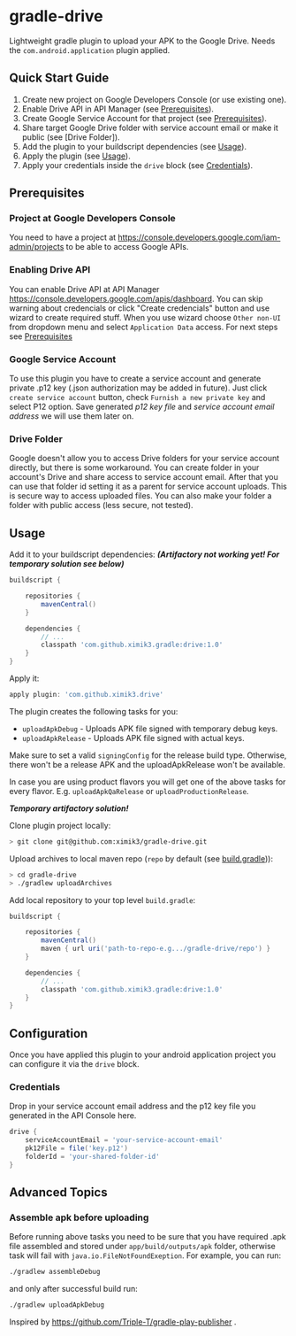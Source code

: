 # gradle-drive

Lightweight gradle plugin to upload your APK to the Google Drive. Needs the ```com.android.application``` plugin applied.

## Quick Start Guide

1. Create new project on Google Developers Console (or use existing one).
1. Enable Drive API in API Manager (see [Prerequisites](#enabling-drive-api)).
1. Create Google Service Account for that project (see [Prerequisites](#google-service-account)).
1. Share target Google Drive folder with service account email or make it public (see [Drive Folder]).
1. Add the plugin to your buildscript dependencies (see [Usage](#usage)).
1. Apply the plugin (see [Usage](#usage)).
1. Apply your credentials inside the `drive` block (see [Credentials](#credentials)).

## Prerequisites

### Project at Google Developers Console

You need to have a project at https://console.developers.google.com/iam-admin/projects to be able to access Google APIs.

### Enabling Drive API

You can enable Drive API at API Manager https://console.developers.google.com/apis/dashboard. You can skip warning about credencials or click "Create credencials" button and use wizard to create required stuff. 
When you use wizard choose `Other non-UI` from dropdown menu and select `Application Data` access. For next steps see [Prerequisites](#google-service-account)

### Google Service Account

To use this plugin you have to create a service account and generate private .p12 key (.json authorization may be added in future).
Just click `create service account` button, check `Furnish a new private key` and select P12 option. 
Save generated *p12 key file* and *service account email address* we will use them later on.

### Drive Folder

Google doesn't allow you to access Drive folders for your service account directly, but there is some workaround. 
You can create folder in your account's Drive and share access to service account email. 
After that you can use that folder id setting it as a parent for service account uploads. This is secure way to access uploaded files.
You can also make your folder a folder with public access (less secure, not tested).

## Usage

Add it to your buildscript dependencies: ***(Artifactory not working yet! For temporary solution see below)***

```groovy
buildscript {

    repositories {
        mavenCentral()
    }

    dependencies {
    	// ...
        classpath 'com.github.ximik3.gradle:drive:1.0'
    }
}
```

Apply it:

```groovy
apply plugin: 'com.github.ximik3.drive'
```

The plugin creates the following tasks for you:

* `uploadApkDebug` - Uploads APK file signed with temporary debug keys.
* `uploadApkRelease` - Uploads APK file signed with actual keys.

Make sure to set a valid `signingConfig` for the release build type. Otherwise, there won't be a release APK and the uploadApkRelease won't be available.

In case you are using product flavors you will get one of the above tasks for every flavor. E.g. `uploadApkQaRelease` or `uploadProductionRelease`.

***Temporary artifactory solution!***

Clone plugin project locally:

```bash
> git clone git@github.com:ximik3/gradle-drive.git
```

Upload archives to local maven repo (`repo` by default (see [build.gradle](build.gradle))):

```bash
> cd gradle-drive
> ./gradlew uploadArchives
```

Add local repository to your top level `build.gradle`:

```groovy
buildscript {

    repositories {
        mavenCentral()
        maven { url uri('path-to-repo-e.g.../gradle-drive/repo') }
    }

    dependencies {
    	// ...
        classpath 'com.github.ximik3.gradle:drive:1.0'
    }
}
```

## Configuration

Once you have applied this plugin to your android application project you can configure it via the ```drive``` block.

### Credentials

Drop in your service account email address and the p12 key file you generated in the API Console here.

```groovy
drive {
    serviceAccountEmail = 'your-service-account-email'
    pk12File = file('key.p12')
    folderId = 'your-shared-folder-id'
}
```

## Advanced Topics

### Assemble apk before uploading

Before running above tasks you need to be sure that you have required .apk file assembled and stored under `app/build/outputs/apk` folder, otherwise task will fail with `java.io.FileNotFoundExeption`.
For example, you can run:

```bash
./gradlew assembleDebug
```

and only after successful build run:

```bash
./gradlew uploadApkDebug
```

Inspired by https://github.com/Triple-T/gradle-play-publisher .
